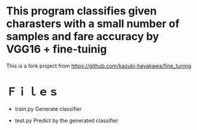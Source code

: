 # This program classifies given charasters with a small number of samples and fare accuracy by VGG16 + fine-tuinig

This is a fork project from https://github.com/kazuki-hayakawa/fine_tuning

# Ｆｉｌｅｓ

* train.py
Generate classifier

* test.py
Predict by the generated classifier
